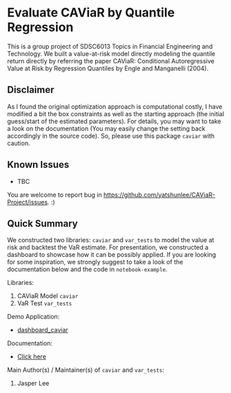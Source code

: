 # Evaluate CAViaR by Quantile Regression
This is a group project of SDSC6013 Topics in Financial Engineering and Technology. We built a value-at-risk model directly modeling the quantile return directly by referring the paper CAViaR: Conditional Autoregressive Value at Risk by Regression Quantiles by Engle and Manganelli (2004).

## Disclaimer
As I found the original optimization approach is computational costly, I have modified a bit the box constraints as well as the starting approach (the initial guess/start of the estimated parameters). For details, you may want to take a look on the documentation (You may easily change the setting back accordingly in the source code). So, please use this package `caviar` with caution.

## Known Issues
- TBC

You are welcome to report bug in https://github.com/yatshunlee/CAViaR-Project/issues. :)

## Quick Summary
We constructed two libraries: `caviar` and `var_tests` to model the value at risk and backtest the VaR estimate. For presentation, we constructed a dashboard to showcase how it can be possibly applied. If you are looking for some inspiration, we strongly suggest to take a look of the documentation below and the code in `notebook-example`.

Libraries:
1. CAViaR Model `caviar`
2. VaR Test `var_tests`

Demo Application:
- [dashboard_caviar](https://youtu.be/1NhIeDSbeXE)

Documentation:
- [Click here](./doc/README.md)

Main Author(s) / Maintainer(s) of `caviar` and `var_tests`:
1. Jasper Lee
